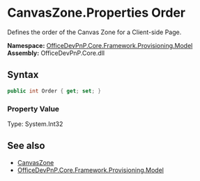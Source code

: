 # CanvasZone.Properties Order
 Defines the order of the Canvas Zone for a Client-side Page.   

**Namespace:** [OfficeDevPnP.Core.Framework.Provisioning.Model](OfficeDevPnP.Core.Framework.Provisioning.Model.md)  
**Assembly:** OfficeDevPnP.Core.dll  
## Syntax
```C#
public int Order { get; set; }
```

### Property Value
Type: System.Int32  

## See also
- [CanvasZone](OfficeDevPnP.Core.Framework.Provisioning.Model.CanvasZone.md) 
- [OfficeDevPnP.Core.Framework.Provisioning.Model](OfficeDevPnP.Core.Framework.Provisioning.Model.md) 
